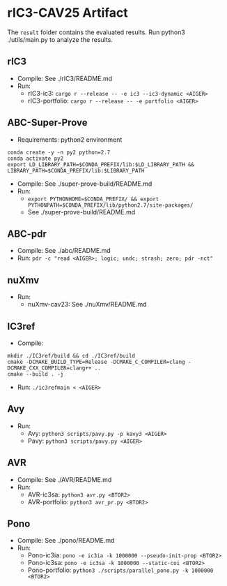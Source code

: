 # rIC3-CAV25 Artifact

The ```result``` folder contains the evaluated results. Run python3 ./utils/main.py to analyze the results.

## rIC3
- Compile: See ./rIC3/README.md
- Run:
    - rIC3-ic3: ```cargo r --release -- -e ic3 --ic3-dynamic <AIGER>```
    - rIC3-portfolio: ```cargo r --release -- -e portfolio <AIGER>```

## ABC-Super-Prove
- Requirements: python2 environment
```
conda create -y -n py2 python=2.7
conda activate py2
export LD_LIBRARY_PATH=$CONDA_PREFIX/lib:$LD_LIBRARY_PATH && LIBRARY_PATH=$CONDA_PREFIX/lib:$LIBRARY_PATH
```
- Compile: See ./super-prove-build/README.md
- Run:
    - ```export PYTHONHOME=$CONDA_PREFIX/ && export PYTHONPATH=$CONDA_PREFIX/lib/python2.7/site-packages/```
    - See ./super-prove-build/README.md


## ABC-pdr
- Compile: See ./abc/README.md
- Run: ```pdr -c "read <AIGER>; logic; undc; strash; zero; pdr -nct"```

## nuXmv
- Run:
    - nuXmv-cav23: See ./nuXmv/README.md

## IC3ref
- Compile:
```
mkdir ./IC3ref/build && cd ./IC3ref/build
cmake -DCMAKE_BUILD_TYPE=Release -DCMAKE_C_COMPILER=clang -DCMAKE_CXX_COMPILER=clang++ ..
cmake --build . -j
```
- Run: ```./ic3refmain < <AIGER>```

## Avy
- Run:
    - Avy: ```python3 scripts/pavy.py -p kavy3 <AIGER>```
    - Pavy: ```python3 scripts/pavy.py <AIGER>```

## AVR
- Compile: See ./AVR/README.md
- Run:
    - AVR-ic3sa: ```python3 avr.py <BTOR2>```
    - AVR-portfolio: ```python3 avr_pr.py <BTOR2>```

## Pono
- Compile: See ./pono/README.md
- Run:
    - Pono-ic3ia: ```pono -e ic3ia -k 1000000 --pseudo-init-prop <BTOR2>```
    - Pono-ic3sa: ```pono -e ic3sa -k 1000000 --static-coi <BTOR2>```
    - Pono-portfolio: ```python3 ./scripts/parallel_pono.py -k 1000000 <BTOR2>```

